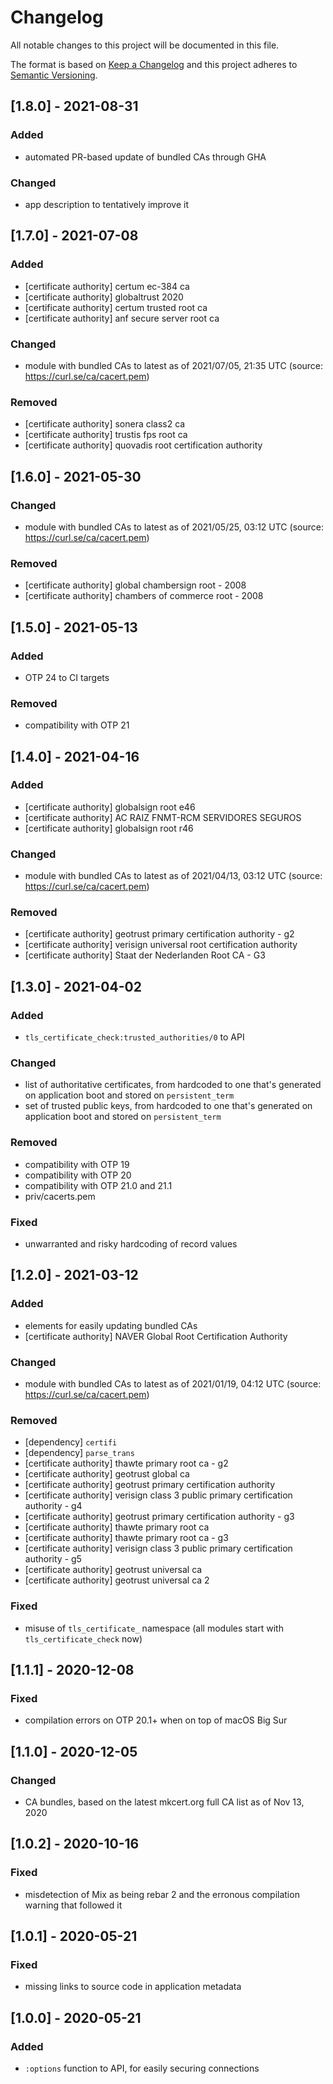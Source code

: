 # Changelog

All notable changes to this project will be documented in this file.

The format is based on [Keep a Changelog](http://keepachangelog.com/en/1.0.0/)
and this project adheres to [Semantic Versioning](http://semver.org/spec/v2.0.0.html).

## [1.8.0] - 2021-08-31

### Added

- automated PR-based update of bundled CAs through GHA

### Changed

- app description to tentatively improve it

## [1.7.0] - 2021-07-08

### Added

- [certificate authority] certum ec-384 ca
- [certificate authority] globaltrust 2020
- [certificate authority] certum trusted root ca
- [certificate authority] anf secure server root ca

### Changed

- module with bundled CAs to latest as of 2021/07/05, 21:35 UTC
(source: https://curl.se/ca/cacert.pem)

### Removed

- [certificate authority] sonera class2 ca
- [certificate authority] trustis fps root ca
- [certificate authority] quovadis root certification authority

## [1.6.0] - 2021-05-30

### Changed

- module with bundled CAs to latest as of 2021/05/25, 03:12 UTC
(source: https://curl.se/ca/cacert.pem)

### Removed

- [certificate authority] global chambersign root - 2008
- [certificate authority] chambers of commerce root - 2008

## [1.5.0] - 2021-05-13

### Added

- OTP 24 to CI targets

### Removed

- compatibility with OTP 21

## [1.4.0] - 2021-04-16

### Added

- [certificate authority] globalsign root e46
- [certificate authority] AC RAIZ FNMT-RCM SERVIDORES SEGUROS
- [certificate authority] globalsign root r46

### Changed

- module with bundled CAs to latest as of 2021/04/13, 03:12 UTC
(source: https://curl.se/ca/cacert.pem)

### Removed

- [certificate authority] geotrust primary certification authority - g2
- [certificate authority] verisign universal root certification authority
- [certificate authority] Staat der Nederlanden Root CA - G3

## [1.3.0] - 2021-04-02

### Added

- `tls_certificate_check:trusted_authorities/0` to API

### Changed

- list of authoritative certificates, from hardcoded to one that's generated on application boot
  and stored on `persistent_term`
- set of trusted public keys, from hardcoded to one that's generated on application boot
  and stored on `persistent_term`

### Removed

- compatibility with OTP 19
- compatibility with OTP 20
- compatibility with OTP 21.0 and 21.1
- priv/cacerts.pem

### Fixed

- unwarranted and risky hardcoding of record values

## [1.2.0] - 2021-03-12

### Added

- elements for easily updating bundled CAs
- [certificate authority] NAVER Global Root Certification Authority

### Changed

- module with bundled CAs to latest as of 2021/01/19, 04:12 UTC
(source: https://curl.se/ca/cacert.pem)

### Removed

- [dependency] `certifi`
- [dependency] `parse_trans`
- [certificate authority] thawte primary root ca - g2
- [certificate authority] geotrust global ca
- [certificate authority] geotrust primary certification authority
- [certificate authority] verisign class 3 public primary certification authority - g4
- [certificate authority] geotrust primary certification authority - g3
- [certificate authority] thawte primary root ca
- [certificate authority] thawte primary root ca - g3
- [certificate authority] verisign class 3 public primary certification authority - g5
- [certificate authority] geotrust universal ca
- [certificate authority] geotrust universal ca 2

### Fixed

- misuse of `tls_certificate_` namespace (all modules start with `tls_certificate_check` now)

## [1.1.1] - 2020-12-08

### Fixed

- compilation errors on OTP 20.1+ when on top of macOS Big Sur

## [1.1.0] - 2020-12-05

### Changed

- CA bundles, based on the latest mkcert.org full CA list as of Nov 13, 2020

## [1.0.2] - 2020-10-16

### Fixed

- misdetection of Mix as being rebar 2 and the erronous compilation warning that followed it

## [1.0.1] - 2020-05-21

### Fixed

- missing links to source code in application metadata

## [1.0.0] - 2020-05-21

### Added

- `:options` function to API, for easily securing connections
